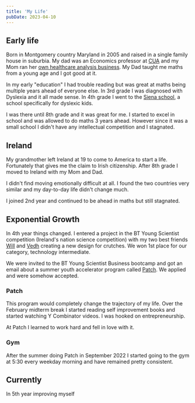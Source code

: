 ```yaml
---
title: 'My Life'
pubDate: 2023-04-10
---
```


## Early life

Born in Montgomery country Maryland in 2005 and raised in a single family house in suburbia. My dad was an Economics professor at [CUA](https://www.catholic.edu/index.html) and my Mom ran her [own healthcare analysis business](http://www.braidforbes.com/). My Dad taught me maths from a young age and I got good at it.

In my early "education" I had trouble reading but was great at maths being multiple years ahead of everyone else. In 3rd grade I was diagnosed with Dyslexia and it all made sense. In 4th grade I went to the [Siena school](https://www.thesienaschool.org/), a school specifically for dyslexic kids.

I was there until 8th grade and it was great for me. I started to excel in school and was allowed to do maths 3 years ahead. However since it was a small school I didn't have any intellectual competition and I stagnated.

## Ireland

My grandmother left Ireland at 19 to come to America to start a life. Fortunately that gives me the claim to Irish citizenship. After 8th grade I moved to Ireland with my Mom and Dad.

I didn't find moving emotionally difficult at all. I found the two countries very similar and my day-to-day life didn't change much.

I joined 2nd year and continued to be ahead in maths but still stagnated.

## Exponential Growth

In 4th year things changed. I entered a project in the BT Young Scientist competition (Ireland's nation science competition) with my two best friends [Will](https://willcarkner.com/) and [Vedh](https://vedhkannan.com/) creating a new design for crutches. We won 1st place for our category, technology intermediate.

We were invited to the BT Young Scientist Business bootcamp and got an email about a summer youth accelerator program called [Patch](https://www.joinpatch.org/). We applied and were somehow accepted.

### Patch

This program would completely change the trajectory of my life. Over the February midterm break I started reading self improvement books and started watching Y Combinator videos. I was hooked on entrepreneurship.

At Patch I learned to work hard and fell in love with it.

### Gym

After the summer doing Patch in September 2022 I started going to the gym at 5:30 every weekday morning and have remained pretty consistent.

## Currently

In 5th year improving myself
